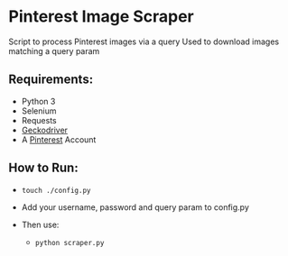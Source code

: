# Pinterest Image Scraper

Script to process Pinterest images via a query
Used to download images matching a query param 

## Requirements:

- Python 3
- Selenium
- Requests
- [Geckodriver](https://github.com/mozilla/geckodriver/releases)
- A [Pinterest](http://www.pinterest.com) Account

## How to Run:
- `touch ./config.py`

- Add your username, password and query param to config.py

- Then use:
	- `python scraper.py`